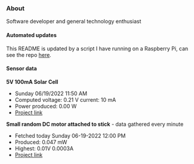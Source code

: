 ### About
Software developer and general technology enthusiast

#### Automated updates
This README is updated by a script I have running on a Raspberry Pi, can see the repo [here](https://github.com/jdc-cunningham/raspi-git-repo-updater).

#### Sensor data
**5V 100mA Solar Cell**
- Sunday 06/19/2022 11:50 AM
- Computed voltage: 0.21 V current: 10 mA
- Power produced: 0.00 W
- [Project link](https://github.com/jdc-cunningham/raspisolarplotter)

**Small random DC motor attached to stick** - data gathered every minute
- Fetched today Sunday 06-19-2022 12:00 PM
- Produced: 0.047 mW
- Highest: 0.01V 0.0003A
- [Project link](https://github.com/jdc-cunningham/turbine-raspi)
